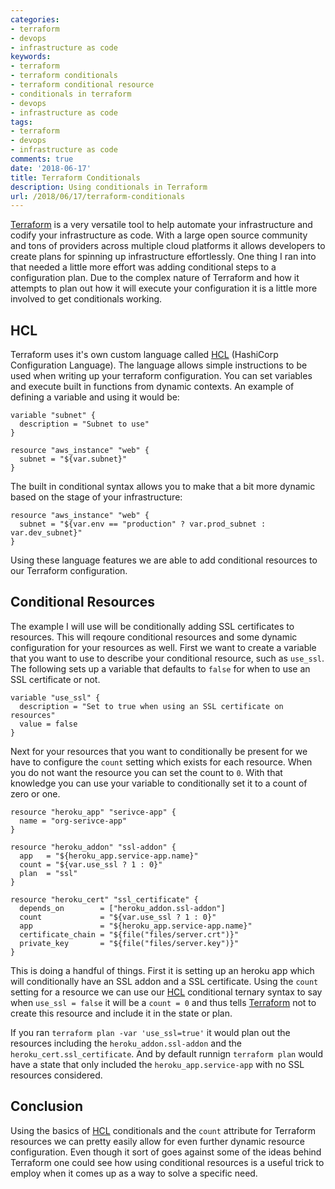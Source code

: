```yaml
---
categories:
- terraform
- devops
- infrastructure as code
keywords:
- terraform
- terraform conditionals
- terraform conditional resource
- conditionals in terraform
- devops
- infrastructure as code
tags:
- terraform
- devops
- infrastructure as code
comments: true
date: '2018-06-17'
title: Terraform Conditionals
description: Using conditionals in Terraform
url: /2018/06/17/terraform-conditionals
---
```

[Terraform][terraform] is a very versatile tool to help automate your infrastructure
and codify your infrastructure as code. With a large open source community and
tons of providers across multiple cloud platforms it allows developers to create
plans for spinning up infrastructure effortlessly. One thing I ran into that needed
a little more effort was adding conditional steps to a configuration plan. Due to
the complex nature of Terraform and how it attempts to plan out how it will execute
your configuration it is a little more involved to get conditionals working.
<!--more-->
## HCL

Terraform uses it's own custom language called [HCL][hcl] (HashiCorp Configuration Language).
The language allows simple instructions to be used when writing up your
terraform configuration. You can set variables and execute built in functions from dynamic
contexts. An example of defining a variable and using it would be:

```
variable "subnet" {
  description = "Subnet to use"
}

resource "aws_instance" "web" {
  subnet = "${var.subnet}"
}
```

The built in conditional syntax allows you to make that a bit more dynamic based
on the stage of your infrastructure:

```
resource "aws_instance" "web" {
  subnet = "${var.env == "production" ? var.prod_subnet : var.dev_subnet}"
}
```

Using these language features we are able to add conditional resources to our
Terraform configuration.

## Conditional Resources

The example I will use will be conditionally adding SSL certificates to resources.
This will reqoure conditional resources and some dynamic configuration for your
resources as well. First we want to create a variable that you want to use to
describe your conditional resource, such as `use_ssl`. The following sets up a
variable that defaults to `false` for when to use an SSL certificate or not.

```
variable "use_ssl" {
  description = "Set to true when using an SSL certificate on resources"
  value = false
}
```

Next for your resources that you want to conditionally be present for we have
to configure the `count` setting which exists for each resource. When you do
not want the resource you can set the count to `0`. With that knowledge you can
use your variable to conditionally set it to a count of zero or one.

```
resource "heroku_app" "serivce-app" {
  name = "org-serivce-app"
}

resource "heroku_addon" "ssl-addon" {
  app   = "${heroku_app.service-app.name}"
  count = "${var.use_ssl ? 1 : 0}"
  plan  = "ssl"
}

resource "heroku_cert" "ssl_certificate" {
  depends_on        = ["heroku_addon.ssl-addon"]
  count             = "${var.use_ssl ? 1 : 0}"
  app               = "${heroku_app.service-app.name}"
  certificate_chain = "${file("files/server.crt")}"
  private_key       = "${file("files/server.key")}"
}
```

This is doing a handful of things. First it is setting up an heroku app which
will conditionally have an SSL addon and a SSL certificate. Using the `count`
setting for a resource we can use our [HCL][hcl] conditional ternary syntax to
say when `use_ssl = false` it will be a `count = 0` and thus tells [Terraform][terraform]
not to create this resource and include it in the state or plan.

If you ran `terraform plan -var 'use_ssl=true'` it would plan out the resources
including the `heroku_addon.ssl-addon` and the `heroku_cert.ssl_certificate`.
And by default runnign `terraform plan` would have a state that only included
the `heroku_app.service-app` with no SSL resources considered.

## Conclusion

Using the basics of [HCL][hcl] conditionals and the `count` attribute for
Terraform resources we can pretty easily allow for even further dynamic
resource configuration. Even though it sort of goes against some of the ideas
behind Terraform one could see how using conditional resources is a useful trick
to employ when it comes up as a way to solve a specific need.

[hcl]: https://github.com/hashicorp/hcl
[terraform]: https://www.terraform.io
